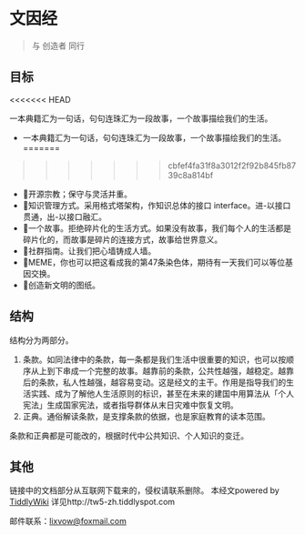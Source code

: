 # 文因经



> 与 创造者 同行
## 目标

<<<<<<< HEAD


一本典籍汇为一句话，句句连珠汇为一段故事，一个故事描绘我们的生活。

- 一本典籍汇为一句话，句句连珠汇为一段故事，一个故事描绘我们的生活。
=======
>>>>>>> cbfef4fa31f8a3012f2f92b845fb8739c8a814bf
- 💠开源宗教；保守与灵活并重。
- 📜知识管理方式。采用格式塔架构，作知识总体的接口 interface。进-以接口贯通，出-以接口融汇。
- 💬一个故事。拒绝碎片化的生活方式。如果没有故事，我们每个人的生活都是碎片化的，而故事是碎片的连接方式，故事给世界意义。
- 👬社群指南。让我们把心墙铸成人墙。
- 🔀MEME，你也可以把这看成我的第47条染色体，期待有一天我们可以等位基因交换。
- 🐣创造新文明的图纸。


## 结构

结构分为两部分。

1. 条款。如同法律中的条款，每一条都是我们生活中很重要的知识，也可以按顺序从上到下串成一个完整的故事。越靠前的条款，公共性越强，越稳定。越靠后的条款，私人性越强，越容易变动。这是经文的主干。作用是指导我们的生活实践、成为了解他人生活原则的标识，甚至在未来的建国中用算法从「个人宪法」生成国家宪法，或者指导群体从末日灾难中恢复文明。
2. 正典。通俗解读条款，是支撑条款的依据，也是家庭教育的读本范围。

条款和正典都是可能改的，根据时代中公共知识、个人知识的变迁。

## 其他



链接中的文档部分从互联网下载来的，侵权请联系删除。 本经文powered by [TiddlyWiki](#TiddlyWiki) 详见http://tw5-zh.tiddlyspot.com

邮件联系：lixvow@foxmail.com
